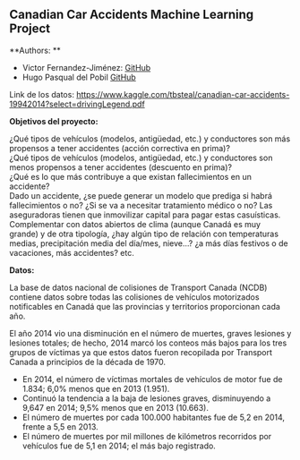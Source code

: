 
## Canadian Car Accidents Machine Learning Project

**Authors: **
 * Victor Fernandez-Jiménez: [GitHub](https://github.com/Delirium640)
 * Hugo Pasqual del Pobil [GitHub](https://github.com/hugopobil)

Link de los datos: https://www.kaggle.com/tbsteal/canadian-car-accidents-19942014?select=drivingLegend.pdf

**Objetivos del proyecto:**

¿Qué tipos de vehículos (modelos, antigüedad, etc.) y conductores son más propensos a tener accidentes (acción correctiva en prima)?\
¿Qué tipos de vehículos (modelos, antigüedad, etc.) y conductores son menos propensos a tener accidentes (descuento en prima)?\
¿Qué es lo que más contribuye a que existan fallecimientos en un accidente?\
Dado un accidente, ¿se puede generar un modelo que prediga si habrá fallecimientos o no? ¿Si se va a necesitar tratamiento médico o no? Las aseguradoras tienen que inmovilizar capital para pagar estas casuísticas.\
Complementar con datos abiertos de clima (aunque Canadá es muy grande) y de otra tipología, ¿hay algún tipo de relación con temperaturas medias, precipitación media del día/mes, nieve...? ¿a más días festivos o de vacaciones, más accidentes? etc.

**Datos:**

La base de datos nacional de colisiones de Transport Canada (NCDB) contiene datos sobre todas las colisiones de vehículos motorizados notificables en Canadá que las provincias y territorios proporcionan cada año.

El año 2014 vio una disminución en el número de muertes, graves lesiones y lesiones totales; de hecho, 2014 marcó los conteos más bajos para los tres grupos de víctimas ya que estos datos fueron recopilada por Transport Canada a principios de la década de 1970.
- En 2014, el número de víctimas mortales de vehículos de motor fue de 1.834; 6,0% menos que en 2013 (1.951).
- Continuó la tendencia a la baja de lesiones graves, disminuyendo a 9,647 en 2014; 9,5% menos que en 2013 (10.663).
- El número de muertes por cada 100.000 habitantes fue de 5,2 en 2014, frente a 5,5 en 2013.
- El número de muertes por mil millones de kilómetros recorridos por vehículos fue de 5,1 en 2014; el más bajo registrado.
